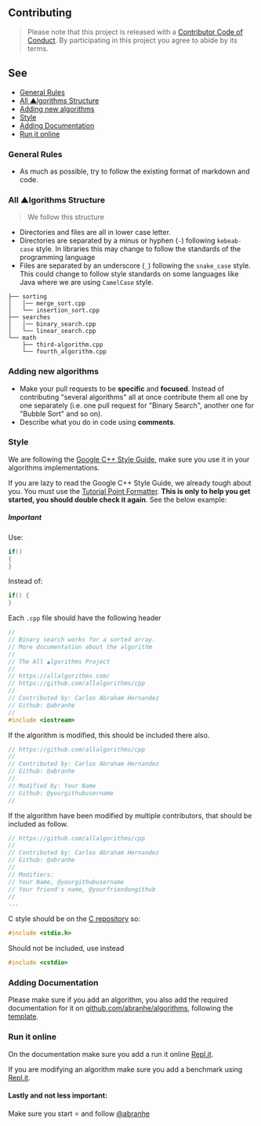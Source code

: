 ## Contributing

> Please note that this project is released with a [Contributor Code of Conduct](code-of-conduct.md). By participating in this project you agree to abide by its terms.

##  See

- [General Rules](#general-rules)
- [All ▲lgorithms Structure](#all-lgorithms-structure)
- [Adding new algorithms](#adding-new-algorithms)
- [Style](#style)
- [Adding Documentation](#adding-documentation)
- [Run it online](#run-it-online)

### General Rules

- As much as possible, try to follow the existing format of markdown and code.

### All ▲lgorithms Structure

> We follow this structure

- Directories and files are all in lower case letter.
- Directories are separated by a minus or hyphen (`-`) following `kebeab-case` style. In libraries this may change to follow the standards of the programming language
- Files are separated by an underscore (`_`) following the `snake_case` style. This could change to follow style standards on some languages like Java where we are using `CamelCase` style.

```
├── sorting
│   │── merge_sort.cpp
│   └── insertion_sort.cpp
├── searches
│   │── binary_search.cpp
│   └── linear_search.cpp
└── math
    ├── third-algorithm.cpp
    └── fourth_algorithm.cpp
```

### Adding new algorithms

- Make your pull requests to be **specific** and **focused**. Instead of contributing "several algorithms" all at once contribute them all one by one separately (i.e. one pull request for "Binary Search", another one
for "Bubble Sort" and so on).
- Describe what you do in code using **comments**.

### Style

We are following the [Google C++ Style Guide](https://google.github.io/styleguide/cppguide.html), make sure you use it in your algorithms implementations.

If you are lazy to read the Google C++ Style Guide, we already tough about you. You must use the [Tutorial Point Formatter](https://www.tutorialspoint.com/online_c_formatter.htm). **This is only to help you get started, you should double check it again**. See the below example:

##### Important

Use:

```c++
if()
{
}
```

Instead of:

```c++
if() {
}
```

Each `.cpp` file should have the following header

```cpp
//
// Binary search works for a sorted array.
// More documentation about the algorithm
//
// The All ▲lgorithms Project
//
// https://allalgorithms.com/
// https://github.com/allalgorithms/cpp
//
// Contributed by: Carlos Abraham Hernandez
// Github: @abranhe
//
#include <iostream>
```

If the algorithm is modified, this should be included there also.

```cpp
// https://github.com/allalgorithms/cpp
//
// Contributed by: Carlos Abraham Hernandez
// Github: @abranhe
//
// Modified by: Your Name
// Github: @yourgithubusername
//
```

If the algorithm have been modified by multiple contributors, that should be included as follow.

```cpp
// https://github.com/allalgorithms/cpp
//
// Contributed by: Carlos Abraham Hernandez
// Github: @abranhe
//
// Modifiers:
// Your Name, @yourgithubusername
// Your friend's name, @yourfriendongithub
//
...
```

C style should be on the [C repository](https://github.com/allalgorithms/c) so:

```cpp
#include <stdio.h>
```

Should not be included, use instead

```cpp
#include <cstdio>
```

### Adding Documentation

Please make sure if you add an algorithm, you also add the required documentation for it on [github.com/abranhe/algorithms](https://github.com/abranhe/algorithms), following the [template](https://github.com/abranhe/algorithms/blob/master/.github/category-template/algorithm-template/readme.md).


### Run it online

On the documentation make sure you add a run it online [Repl.it](https://repl.it/).

If you are modifying an algorithm make sure you add a benchmark using [Repl.it](https://repl.it/).


#### Lastly and not less important:

Make sure you start ⭐️ and follow [@abranhe](https://github.com/abranhe)
